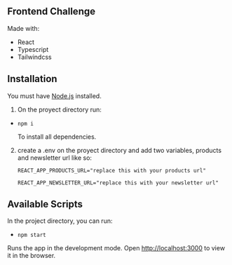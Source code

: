 ## Frontend Challenge
Made with:
- React
- Typescript
- Tailwindcss

## Installation
You must have [Node.js](https://nodejs.org/en/download/) installed. 
1. On the proyect directory run:
- `npm i`

  To install all dependencies.

2. create a .env on the proyect directory and add two variables, products and newsletter url like so:

   `REACT_APP_PRODUCTS_URL="replace this with your products url"`
   
   `REACT_APP_NEWSLETTER_URL="replace this with your newsletter url"`


## Available Scripts
In the project directory, you can run:
- `npm start`

Runs the app in the development mode.
Open [http://localhost:3000](http://localhost:3000) to view it in the browser.

